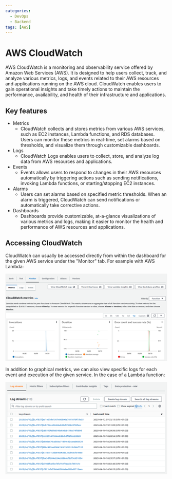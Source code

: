 ```yaml
---
categories:
  - DevOps
  - Backend
tags: [AWS]
---
```


# AWS CloudWatch

AWS CloudWatch is a monitoring and observability service offered by Amazon Web
Services (AWS). It is designed to help users collect, track, and analyze various
metrics, logs, and events related to their AWS resources and applications
running on the AWS cloud. CloudWatch enables users to gain operational insights
and take timely actions to maintain the performance, availability, and health of
their infrastructure and applications.

## Key features

- Metrics
  - CloudWatch collects and stores metrics from various AWS services, such as
    EC2 instances, Lambda functions, and RDS databases. Users can monitor these
    metrics in real-time, set alarms based on thresholds, and visualize them
    through customizable dashboards.
- Logs
  - CloudWatch Logs enables users to collect, store, and analyze log data from
    AWS resources and applications.
- Events
  - Events allows users to respond to changes in their AWS resources
    automatically by triggering actions such as sending notifications, invoking
    Lambda functions, or starting/stopping EC2 instances.
- Alarms
  - Users can set alarms based on specified metric thresholds. When an alarm is
    triggered, CloudWatch can send notifications or automatically take
    corrective actions.
- Dashboards
  - Dashboards provide customizable, at-a-glance visualizations of various
    metrics and logs, making it easier to monitor the health and performance of
    AWS resources and applications.

## Accessing CloudWatch

CloudWatch can usually be accessed directly from within the dashboard for the
given AWS service under the "Monitor" tab. For example with AWS Lambda:

![](/img/lambda-cloudwatch.png)

In addition to graphical metrics, we can also view specific logs for each event
and execution of the given service. In the case of a Lambda function:

![](/img/cloudwatch-logs.png)
